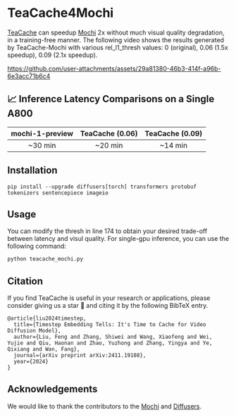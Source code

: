 <!-- ## **TeaCache4Mochi** -->
# TeaCache4Mochi

[TeaCache](https://github.com/LiewFeng/TeaCache) can speedup [Mochi](https://github.com/genmoai/mochi) 2x without much visual quality degradation, in a training-free manner.  The following video shows the results generated by TeaCache-Mochi with various rel_l1_thresh values: 0 (original), 0.06 (1.5x speedup), 0.09 (2.1x speedup).

https://github.com/user-attachments/assets/29a81380-46b3-414f-a96b-6e3acc71b6c4

## 📈 Inference Latency Comparisons on a Single A800


|      mochi-1-preview       |        TeaCache (0.06)       |    TeaCache (0.09)    |
|:--------------------------:|:----------------------------:|:--------------------:|
|         ~30 min            |        ~20 min               |     ~14 min          |

## Installation

```shell
pip install --upgrade diffusers[torch] transformers protobuf tokenizers sentencepiece imageio
```

## Usage

You can modify the thresh in line 174 to obtain your desired trade-off between latency and visul quality. For single-gpu inference, you can use the following command:

```bash
python teacache_mochi.py
```

## Citation
If you find TeaCache is useful in your research or applications, please consider giving us a star 🌟 and citing it by the following BibTeX entry.

```
@article{liu2024timestep,
  title={Timestep Embedding Tells: It's Time to Cache for Video Diffusion Model},
  author={Liu, Feng and Zhang, Shiwei and Wang, Xiaofeng and Wei, Yujie and Qiu, Haonan and Zhao, Yuzhong and Zhang, Yingya and Ye, Qixiang and Wan, Fang},
  journal={arXiv preprint arXiv:2411.19108},
  year={2024}
}
```

## Acknowledgements

We would like to thank the contributors to the [Mochi](https://github.com/genmoai/mochi) and [Diffusers](https://github.com/huggingface/diffusers).